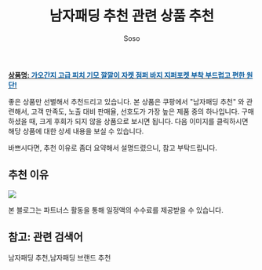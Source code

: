 ﻿---
layout: post
title:  "남자패딩 추천 관련 상품 추천"
author: Soso
categories: [ 디저털/가전 ]
tags: [남자패딩 추천,남자패딩 브랜드 추천]
image: https://ads-partners.coupang.com/image1/GEzi3TA5ZmjT0oAZGDUypBVJj1_IlaS5i7MjS7jlCTEVudfTmp3sTcX43QiyWeCnelUpLTcBKP0bC1bLDV6DtHrPFTERCDdsg4Ai7bValM6GEqm_4fcWS10tCCPi-HnqnrNGwxfQ3yDRucmg-HZ63qWCcxZsSSd6PIWp4PdQi7v4hMhFRmsrXMU-rWitTdACImbqrKzklCEYbzLAzu7DVLJm4S6So0XMI-xog3kwE6iOdPXzMLaoBuaDHKm1srnoQeDxFgFXhhRYOL91ikmjQfJWjHSngY8OfRFNtciDud5nBVNwtrI= 
description: "쿠팡에서 남자패딩 추천 관련 상품으로 가장 고객 선호도가 높은 제품 중 하나입니다."
---

<a href="https://link.coupang.com/re/AFFSDP?lptag=AF5673682&pageKey=7638543813&itemId=20289502807&vendorItemId=87372028565&traceid=V0-153-4a61298df295b02f&clickBeacon=ZlU1zgEwvTmGL9xLAWWK7TS5UwZwUNHfVXAIn%2ByBFtzzWzPDMcFC3o3wIO%2FPM62OMUDBAtG1JF54cutIw%2FB19LM7m5c0%2Bc752ZASwQpP%2BUrxZ%2FuUFUD82YepxPbzqikVOaaChJyxnKzhvTHpto19hiINejB%2F%2BUGsFDatehiiANJNujabAJ3nS%2BUIVgSsfd0RsyE%2BduMdCzCklkdNEqrP3FE8gv0rGK224IHyz4A7g2szKtPa5fWwhfshJak4e61AJZQEfDtR8waV2R%2BYo9m3TIVgZiK8Ce593%2FQlLPX5%2FybixpK6vJ%2F1mv1YNDFiXP0LqtXnZWe3GqBpj1NXoMW0gHOm3Frz2ZRXASB%2FuHAjYrEqZR6AGMqxx7eaMc3EHPg%2FjzepMpw7DInyVMrzldCDshXQrDBGE2AZ73q6q6AgL4X%2F75YGFiI0v%2BNQiMjvBxzjN73u4%2FPrNI2ZdYK1hx7vK7qg5%2BtbCSbylBm2ONEDYiQQbABYBquze4cSCDXPsKT8PEN4rdezA44%2BYax1trT%2F4gImm5qr%2BGmORxkCFgff1LAl1gitVElvxISmrHkx9asNuGPMK1u0cDQm1TOUKoBew5R6h88LoBXjM%2FCNiu%2FfLfzLJTfO95QjOibMGNGubYorrNg2lTsgMsoqiIHDYA%2Flrp11Hs%2BSRcOmDFri1O7Fs0fVXpHXFsEcry5xdcvOXlvVvYa6ygj0Scy1iZyhUHNKhQw%2FHuEWlkgkMrzf4kmCuLfa%2FXOJOmpRw80oGeU52XRngjBhOy4yQeAiEdOfoREN0Kpia1vE3u%2BNwOlL6gFfYoyPPcwq2ZJfXo0pEa0BAyNLUuiVo%2BpnyW1f2EET6zOFRa3NuKEyaCRPwX6ezBnUwFdAc5J0KwE962F9T8VBj7M6&requestid=20231116175655897213241398&token=31850C%7CMIXED"><b>상품명: <font color='#01579B'>가오간지 고급 피치 기모 깔깔이 자켓 점퍼 바지 지퍼포켓 부착 부드럽고 편한 원단!</font></b></a>

좋은 상품만 선별해서 추천드리고 있습니다.
본 상품은 쿠팡에서 "남자패딩 추천" 와 관련해서, 고객 만족도, 노출 대비 판매율, 선호도가 가장 높은 제품 중의 하나입니다.
구매하셨을 때, 크게 후회가 되지 않을 상품으로 보시면 됩니다. 
다음 이미지를 클릭하시면 해당 상품에 대한 상세 내용을 보실 수 있습니다.

바쁘시다면, 추천 이유로 좀더 요약해서 설명드렸으니, 참고 부탁드립니다.

## 추천 이유 

<a href="https://link.coupang.com/re/AFFSDP?lptag=AF5673682&pageKey=7638543813&itemId=20289502807&vendorItemId=87372028565&traceid=V0-153-4a61298df295b02f&clickBeacon=ZlU1zgEwvTmGL9xLAWWK7TS5UwZwUNHfVXAIn%2ByBFtzzWzPDMcFC3o3wIO%2FPM62OMUDBAtG1JF54cutIw%2FB19LM7m5c0%2Bc752ZASwQpP%2BUrxZ%2FuUFUD82YepxPbzqikVOaaChJyxnKzhvTHpto19hiINejB%2F%2BUGsFDatehiiANJNujabAJ3nS%2BUIVgSsfd0RsyE%2BduMdCzCklkdNEqrP3FE8gv0rGK224IHyz4A7g2szKtPa5fWwhfshJak4e61AJZQEfDtR8waV2R%2BYo9m3TIVgZiK8Ce593%2FQlLPX5%2FybixpK6vJ%2F1mv1YNDFiXP0LqtXnZWe3GqBpj1NXoMW0gHOm3Frz2ZRXASB%2FuHAjYrEqZR6AGMqxx7eaMc3EHPg%2FjzepMpw7DInyVMrzldCDshXQrDBGE2AZ73q6q6AgL4X%2F75YGFiI0v%2BNQiMjvBxzjN73u4%2FPrNI2ZdYK1hx7vK7qg5%2BtbCSbylBm2ONEDYiQQbABYBquze4cSCDXPsKT8PEN4rdezA44%2BYax1trT%2F4gImm5qr%2BGmORxkCFgff1LAl1gitVElvxISmrHkx9asNuGPMK1u0cDQm1TOUKoBew5R6h88LoBXjM%2FCNiu%2FfLfzLJTfO95QjOibMGNGubYorrNg2lTsgMsoqiIHDYA%2Flrp11Hs%2BSRcOmDFri1O7Fs0fVXpHXFsEcry5xdcvOXlvVvYa6ygj0Scy1iZyhUHNKhQw%2FHuEWlkgkMrzf4kmCuLfa%2FXOJOmpRw80oGeU52XRngjBhOy4yQeAiEdOfoREN0Kpia1vE3u%2BNwOlL6gFfYoyPPcwq2ZJfXo0pEa0BAyNLUuiVo%2BpnyW1f2EET6zOFRa3NuKEyaCRPwX6ezBnUwFdAc5J0KwE962F9T8VBj7M6&requestid=20231116175655897213241398&token=31850C%7CMIXED"><img src="https://thumbnail10.coupangcdn.com/thumbnails/remote/q89/image/vendor_inventory/56d7/c5da4f1e648ea28a7b4c8451e8005b58ec9aa60ee8c722c1ab0ea7e48529.jpg"></a> 

본 블로그는 파트너스 활동을 통해 일정액의 수수료를 제공받을 수 있습니다.

## 참고: 관련 검색어    
남자패딩 추천,남자패딩 브랜드 추천